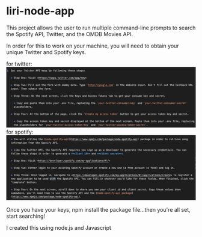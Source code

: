 # liri-node-app

<p>This project allows the user to run multiple command-line prompts to search the Spotify API, Twitter, and the OMDB Movies API.</p>

<p>In order for this to work on your machine, you will need to obtain your unique Twitter and Spotify keys.</p>
for twitter:
<img src="twitter.png">
<br>
for spotify:  
<img src="spotify.png">

<p>Once you have your keys, npm install the package file...then you're all set, start searching!</p>

<p>I created this using node.js and Javascript</p>
